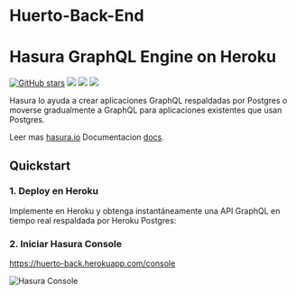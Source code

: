 # Huerto-Back-End
# Hasura GraphQL Engine on Heroku

[![GitHub stars](https://img.shields.io/github/stars/hasura/graphql-engine.svg?style=social&label=Star)](https://github.com/hasura/graphql-engine) 
<a href="https://discord.gg/vBPpJkS"><img src="https://img.shields.io/badge/chat-discord-brightgreen.svg?logo=discord&style=flat"></a>
<a href="https://twitter.com/intent/follow?screen_name=HasuraHQ"><img src="https://img.shields.io/badge/Follow-HasuraHQ-blue.svg?style=flat&logo=twitter"></a>
<a href="https://eepurl.com/dBUfJ5"><img src="https://img.shields.io/badge/newsletter-subscribe-yellow.svg?style=flat"></a>



Hasura lo ayuda a crear aplicaciones GraphQL respaldadas por Postgres o moverse gradualmente a
GraphQL para aplicaciones existentes que usan Postgres.

Leer mas [hasura.io](https://hasura.io) Documentacion [docs](https://docs.hasura.io). 


## Quickstart

### 1. Deploy en Heroku 
Implemente en Heroku y obtenga instantáneamente una API GraphQL en tiempo real respaldada por Heroku Postgres:



### 2. Iniciar Hasura Console
https://huerto-back.herokuapp.com/console

![Hasura Console](https://graphql-engine-cdn.hasura.io/heroku-repo/assets/hasura_console.png)
